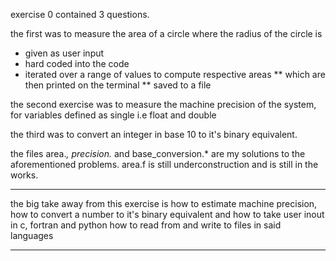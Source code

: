 exercise 0 contained 3 questions.

the first was to measure the area of a circle where the radius of the circle is 
* given as user input 
* hard coded into the code 
* iterated over a range of values to compute respective areas
** which are then printed on the terminal
** saved to a file

the second exercise was to measure the machine precision of the system, for variables defined as single i.e float and double

the third was to convert an integer in base 10 to it's binary equivalent.

the files area.*, precision.* and base_conversion.* are my solutions to the aforementioned problems.
area.f is still underconstruction and is still in the works.

-----

the big take away from this exercise is how to estimate machine precision, how to convert a number to it's binary equivalent and
how to take user inout in c, fortran and python
how to read from and write to files in said languages

----

